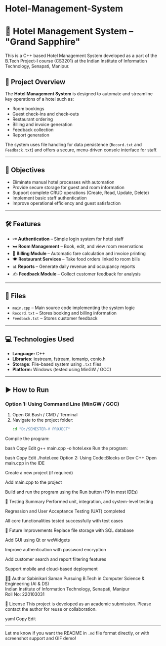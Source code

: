 # Hotel-Management-System

# 🏨 Hotel Management System – "Grand Sapphire"

This is a C++ based Hotel Management System developed as a part of the B.Tech Project-I course (CS3201) at the Indian Institute of Information Technology, Senapati, Manipur.

## 📌 Project Overview

The **Hotel Management System** is designed to automate and streamline key operations of a hotel such as:

- Room bookings
- Guest check-ins and check-outs
- Restaurant ordering
- Billing and invoice generation
- Feedback collection
- Report generation

The system uses file handling for data persistence (`Record.txt` and `Feedback.txt`) and offers a secure, menu-driven console interface for staff.

---

## 🎯 Objectives

- Eliminate manual hotel processes with automation
- Provide secure storage for guest and room information
- Support complete CRUD operations (Create, Read, Update, Delete)
- Implement basic staff authentication
- Improve operational efficiency and guest satisfaction

---

## 🛠️ Features

- 🗝️ **Authentication** – Simple login system for hotel staff  
- 🛏️ **Room Management** – Book, edit, and view room reservations  
- 🧾 **Billing Module** – Automatic fare calculation and invoice printing  
- 🍽️ **Restaurant Services** – Take food orders linked to room bills  
- 📊 **Reports** – Generate daily revenue and occupancy reports  
- ✍️ **Feedback Module** – Collect customer feedback for analysis  

---

## 📂 Files

- `main.cpp` – Main source code implementing the system logic  
- `Record.txt` – Stores booking and billing information  
- `Feedback.txt` – Stores customer feedback  

---

## 💻 Technologies Used

- **Language:** C++  
- **Libraries:** iostream, fstream, iomanip, conio.h  
- **Storage:** File-based system using `.txt` files  
- **Platform:** Windows (tested using MinGW / GCC)

---

## ▶️ How to Run

### Option 1: Using Command Line (MinGW / GCC)
1. Open Git Bash / CMD / Terminal
2. Navigate to the project folder:
   ```bash
   cd "D:/SEMESTER-V PROJECT"
Compile the program:

bash
Copy
Edit
g++ main.cpp -o hotel.exe
Run the program:

bash
Copy
Edit
./hotel.exe
Option 2: Using Code::Blocks or Dev C++
Open main.cpp in the IDE

Create a new project (if required)

Add main.cpp to the project

Build and run the program using the Run button (F9 in most IDEs)

🧪 Testing Summary
Performed unit, integration, and system-level testing

Regression and User Acceptance Testing (UAT) completed

All core functionalities tested successfully with test cases

🧠 Future Improvements
Replace file storage with SQL database

Add GUI using Qt or wxWidgets

Improve authentication with password encryption

Add customer search and report filtering features

Support mobile and cloud-based deployment

👨‍💻 Author
Sabinikari Saman
Pursuing B.Tech in Computer Science & Engineering (AI & DS)  
Indian Institute of Information Technology, Senapati, Manipur  
Roll No: 220103031

📃 License
This project is developed as an academic submission. Please contact the author for reuse or collaboration.

yaml
Copy
Edit

---

Let me know if you want the README in `.md` file format directly, or with screenshot support and GIF demo!







